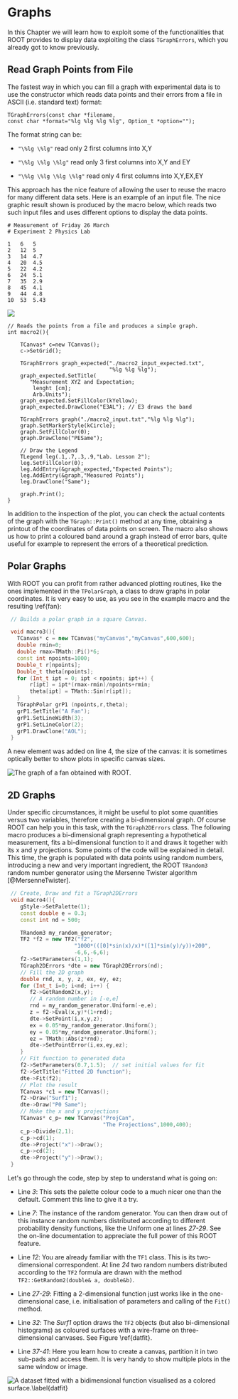 # Graphs #

In this Chapter we will learn how to exploit some of the functionalities
that ROOT provides to display data exploiting the class `TGraphErrors`,
which you already got to know previously.

## Read Graph Points from File ##

The fastest way in which you can fill a graph with experimental data is
to use the constructor which reads data points and their errors from a
file in ASCII (i.e. standard text) format:

``` {.cpp}
TGraphErrors(const char *filename,
const char *format="%lg %lg %lg %lg", Option_t *option="");
```

The format string can be:

-   `"\%lg \%lg"` read only 2 first columns into X,Y

-   `"\%lg \%lg \%lg"` read only 3 first columns into X,Y and EY

-   `"\%lg \%lg \%lg \%lg"` read only 4 first columns into X,Y,EX,EY

This approach has the nice feature of allowing the user to reuse the
macro for many different data sets. Here is an example of an input file.
The nice graphic result shown is produced by the macro below, which
reads two such input files and uses different options to display the
data points.

```
# Measurement of Friday 26 March
# Experiment 2 Physics Lab

1   6   5
2   12  5
3   14  4.7
4   20  4.5
5   22  4.2
6   24  5.1
7   35  2.9
8   45  4.1
9   44  4.8
10  53  5.43
```

![](figures/graph_with_expectation.png)

``` {.cpp}
// Reads the points from a file and produces a simple graph.
int macro2(){

    TCanvas* c=new TCanvas();
    c->SetGrid();

    TGraphErrors graph_expected("./macro2_input_expected.txt",
                                "%lg %lg %lg");
    graph_expected.SetTitle(
       "Measurement XYZ and Expectation;
        lenght [cm];
        Arb.Units");
    graph_expected.SetFillColor(kYellow);
    graph_expected.DrawClone("E3AL"); // E3 draws the band

    TGraphErrors graph("./macro2_input.txt","%lg %lg %lg");
    graph.SetMarkerStyle(kCircle);
    graph.SetFillColor(0);
    graph.DrawClone("PESame");

    // Draw the Legend
    TLegend leg(.1,.7,.3,.9,"Lab. Lesson 2");
    leg.SetFillColor(0);
    leg.AddEntry(&graph_expected,"Expected Points");
    leg.AddEntry(&graph,"Measured Points");
    leg.DrawClone("Same");

    graph.Print();
}

```

In addition to the inspection of the plot, you can check the actual
contents of the graph with the `TGraph::Print()` method at any time,
obtaining a printout of the coordinates of data points on screen. The
macro also shows us how to print a coloured band around a graph instead
of error bars, quite useful for example to represent the errors of a
theoretical prediction.

## Polar Graphs ##

With ROOT you can profit from rather advanced plotting routines, like
the ones implemented in the `TPolarGraph`, a class to draw graphs in
polar coordinates. It is very easy to use, as you see in the example
macro and the resulting \ref{fan}:

``` {.cpp .numberLines}
 // Builds a polar graph in a square Canvas.

 void macro3(){
   TCanvas* c = new TCanvas("myCanvas","myCanvas",600,600);
   double rmin=0;
   double rmax=TMath::Pi()*6;
   const int npoints=1000;
   Double_t r[npoints];
   Double_t theta[npoints];
   for (Int_t ipt = 0; ipt < npoints; ipt++) {
       r[ipt] = ipt*(rmax-rmin)/npoints+rmin;
       theta[ipt] = TMath::Sin(r[ipt]);
   }
   TGraphPolar grP1 (npoints,r,theta);
   grP1.SetTitle("A Fan");
   grP1.SetLineWidth(3);
   grP1.SetLineColor(2);
   grP1.DrawClone("AOL");
 }
```

A new element was added on line 4, the size of the canvas: it is
sometimes optically better to show plots in specific canvas sizes.

![The graph of a fan obtained with ROOT.](figures/polar_graph.png)

## 2D Graphs ##

Under specific circumstances, it might be useful to plot some quantities
versus two variables, therefore creating a bi-dimensional graph. Of
course ROOT can help you in this task, with the `TGraph2DErrors` class.
The following macro produces a bi-dimensional graph representing a
hypothetical measurement, fits a bi-dimensional function to it and draws
it together with its x and y projections. Some points of the code will
be explained in detail. This time, the graph is populated with data
points using random numbers, introducing a new and very important
ingredient, the ROOT `TRandom3` random number generator using the
Mersenne Twister algorithm [@MersenneTwister].

``` {.cpp .numberLines}
 // Create, Draw and fit a TGraph2DErrors
 void macro4(){
    gStyle->SetPalette(1);
    const double e = 0.3;
    const int nd = 500;

    TRandom3 my_random_generator;
    TF2 *f2 = new TF2("f2",
                     "1000*(([0]*sin(x)/x)*([1]*sin(y)/y))+200",
                     -6,6,-6,6);
    f2->SetParameters(1,1);
    TGraph2DErrors *dte = new TGraph2DErrors(nd);
    // Fill the 2D graph
    double rnd, x, y, z, ex, ey, ez;
    for (Int_t i=0; i<nd; i++) {
       f2->GetRandom2(x,y);
       // A random number in [-e,e]
       rnd = my_random_generator.Uniform(-e,e);
       z = f2->Eval(x,y)*(1+rnd);
       dte->SetPoint(i,x,y,z);
       ex = 0.05*my_random_generator.Uniform();
       ey = 0.05*my_random_generator.Uniform();
       ez = TMath::Abs(z*rnd);
       dte->SetPointError(i,ex,ey,ez);
    }
    // Fit function to generated data
    f2->SetParameters(0.7,1.5);  // set initial values for fit
    f2->SetTitle("Fitted 2D function");
    dte->Fit(f2);
    // Plot the result
    TCanvas *c1 = new TCanvas();
    f2->Draw("Surf1");
    dte->Draw("P0 Same");
    // Make the x and y projections
    TCanvas* c_p= new TCanvas("ProjCan",
                              "The Projections",1000,400);
    c_p->Divide(2,1);
    c_p->cd(1);
    dte->Project("x")->Draw();
    c_p->cd(2);
    dte->Project("y")->Draw();
 }
```

Let's go through the code, step by step to understand what is going on:

-   Line *3*: This sets the palette colour code to a much nicer one than
    the default. Comment this line to give it a try.

-   Line *7*: The instance of the random generator. You can then draw
    out of this instance random numbers distributed according to
    different probability density functions, like the Uniform one at
    lines *27-29*. See the on-line documentation to appreciate the full
    power of this ROOT feature.

-   Line *12*: You are already familiar with the `TF1` class. This is
    its two-dimensional correspondent. At line *24* two random numbers
    distributed according to the `TF2` formula are drawn with the method
    `TF2::GetRandom2(double& a, double&b)`.

-   Line *27-29*: Fitting a 2-dimensional function just works like in
    the one-dimensional case, i.e. initialisation of parameters and
    calling of the `Fit()` method.

-   Line *32*: The *Surf1* option draws the `TF2` objects (but also
    bi-dimensional histograms) as coloured surfaces with a wire-frame on
    three-dimensional canvases. See Figure \ref{datfit}.

-   Line *37-41*: Here you learn how to create a canvas, partition it in
    two sub-pads and access them. It is very handy to show multiple
    plots in the same window or image.

![A dataset fitted with a bidimensional function visualised as a colored
surface.\label{datfit}](figures/fitted2dFunction.png)
